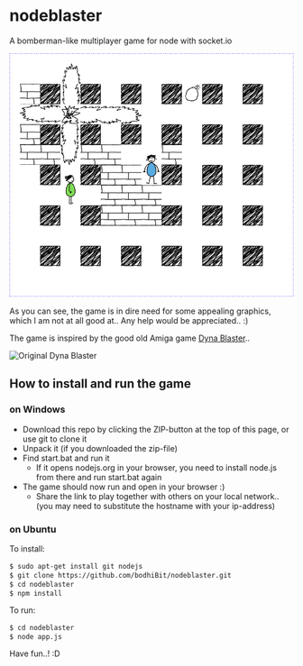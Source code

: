 nodeblaster
===========

A bomberman-like multiplayer game for node with socket.io

![screenshot](https://github.com/bodhiBit/nodeblaster/blob/master/public/stylesheets/ballpen/screenie.png?raw=true)

As you can see, the game is in dire need for some appealing graphics, which I am
not at all good at.. Any help would be appreciated.. :)

The game is inspired by the good old Amiga game
[Dyna Blaster](http://youtu.be/LDkYTl1qGcs?t=20m30s)..

![Original Dyna Blaster](http://www.oldgames.sk.nyud.net/images/oldgames/action/Dyna.Blaster/dyna-009.png)

How to install and run the game
-------------------------------

### on Windows ###

 - Download this repo by clicking the ZIP-button at the top of this page, or use git to clone it
 - Unpack it (if you downloaded the zip-file)
 - Find start.bat and run it
   - If it opens nodejs.org in your browser, you need to install node.js from there and run start.bat again
 - The game should now run and open in your browser :)
   - Share the link to play together with others on your local network.. (you may need to substitute the hostname with your ip-address)

### on Ubuntu ###

To install:

    $ sudo apt-get install git nodejs
    $ git clone https://github.com/bodhiBit/nodeblaster.git
    $ cd nodeblaster
    $ npm install

To run:

    $ cd nodeblaster
    $ node app.js

Have fun..! :D

